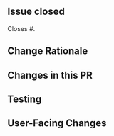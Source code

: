 ## Issue closed

<!--
We generally require a GitHub issue to be filed for all bug fixes and enhancements and this helps us generate change logs for our releases. You can link an issue to this PR using the GitHub syntax. For example `Closes #123` indicates that this PR will close issue #123.
-->

Closes #.

## Change Rationale

<!--
Explain the reason behind this proposed change. If the issue already contains a clear explanation, you can skip this section.
-->

## Changes in this PR

<!--
Briefly summarize the individual changes made in this pull request. There's no need to duplicate the issue's description here.
-->

## Testing

<!--
We require tests for all PRs to:
1. Prevent accidental code breakage by future changes.
2. Serve as documentation for the expected behavior of the code.

If tests are not included, please provide a reason, or if they are covered by existing tests, mention it.
-->

## User-Facing Changes

<!--
If this PR introduces user-facing changes, we may need to update the documentation before approval.
-->

<!--
If there are any breaking changes to public APIs, make sure to add the `!` symbol.
-->


<!-- 
# NOTE:

This template is highly based in the datafusion template [here](https://github.com/apache/arrow-datafusion/blob/main/.github/pull_request_template.md).

ChatGPT was used to simplify the above datafusion template as shown in the chat discussion [here](https://chat.openai.com/share/009b0948-0ca7-45bb-8c2d-1f8dd1b92902).

Then I made minor changes to the ChatGPT response.
 -->

